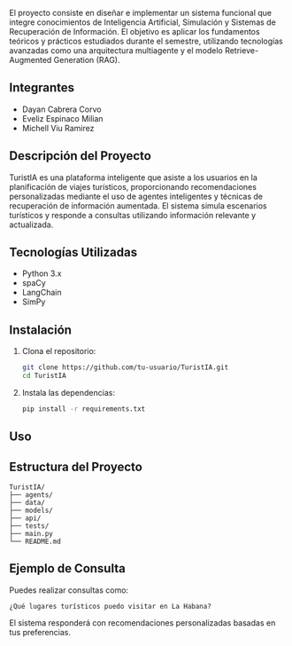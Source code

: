 
El proyecto consiste en diseñar e implementar un sistema funcional que integre conocimientos de Inteligencia Artificial, Simulación y Sistemas de Recuperación de Información. El objetivo es aplicar los fundamentos teóricos y prácticos estudiados durante el semestre, utilizando tecnologías avanzadas como una arquitectura multiagente y el modelo Retrieve-Augmented Generation (RAG).

## Integrantes
- Dayan Cabrera Corvo  
- Eveliz Espinaco Milian  
- Michell Viu Ramirez  

## Descripción del Proyecto
TuristIA es una plataforma inteligente que asiste a los usuarios en la planificación de viajes turísticos, proporcionando recomendaciones personalizadas mediante el uso de agentes inteligentes y técnicas de recuperación de información aumentada. El sistema simula escenarios turísticos y responde a consultas utilizando información relevante y actualizada.

## Tecnologías Utilizadas
- Python 3.x
- spaCy
- LangChain
- SimPy


## Instalación

1. Clona el repositorio:
    ```bash
    git clone https://github.com/tu-usuario/TuristIA.git
    cd TuristIA
    ```
2. Instala las dependencias:
    ```bash
    pip install -r requirements.txt
    ```

## Uso



## Estructura del Proyecto
```
TuristIA/
├── agents/
├── data/
├── models/
├── api/
├── tests/
├── main.py
└── README.md
```

## Ejemplo de Consulta
Puedes realizar consultas como:
```
¿Qué lugares turísticos puedo visitar en La Habana?
```
El sistema responderá con recomendaciones personalizadas basadas en tus preferencias.


